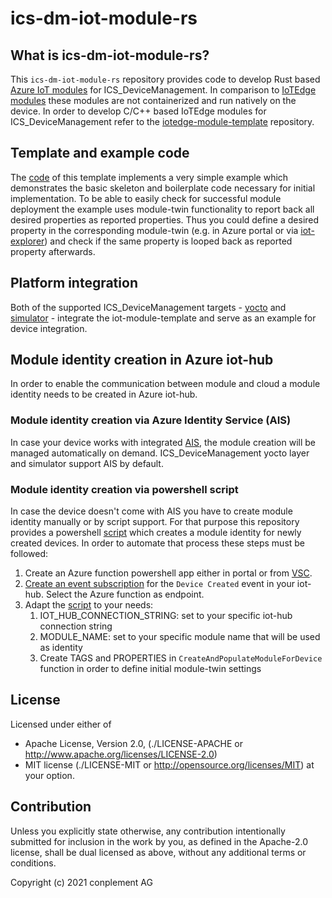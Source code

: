 # ics-dm-iot-module-rs

## What is ics-dm-iot-module-rs?
This `ics-dm-iot-module-rs` repository provides code to develop Rust based [Azure IoT modules](https://docs.microsoft.com/en-us/azure/iot-hub/iot-hub-devguide-module-twins) for ICS_DeviceManagement. In comparison to [IoTEdge modules](https://docs.microsoft.com/en-us/azure/iot-edge/module-development?view=iotedge-2020-11) these modules are not containerized and run natively on the device. In order to develop C/C++ based IoTEdge modules for ICS_DeviceManagement refer to the [iotedge-module-template](https://github.com/ICS-DeviceManagement/iotedge-module-template) repository.

## Template and example code
The [code](src/main.rs) of this template implements a very simple example which demonstrates the basic skeleton and boilerplate code necessary for initial implementation. To be able to easily check for successful module deployment the example uses module-twin functionality to report back all desired properties as reported properties. Thus you could define a desired property in the corresponding module-twin (e.g. in Azure portal or via [iot-explorer](https://docs.microsoft.com/en-us/azure/iot-pnp/howto-use-iot-explorer)) and check if the same property is looped back as reported property afterwards.

## Platform integration
Both of the supported ICS_DeviceManagement targets - [yocto](https://github.com/ICS-DeviceManagement/ics-dm-os) and [simulator](https://github.com/ICS-DeviceManagement/simulator) - integrate the iot-module-template and serve as an example for device integration.

## Module identity creation in Azure iot-hub
In order to enable the communication between module and cloud a module identity needs to be created in Azure iot-hub.

### Module identity creation via Azure Identity Service (AIS)
In case your device works with integrated [AIS](https://azure.github.io/iot-identity-service/), the module creation will be managed automatically on demand. ICS_DeviceManagement yocto layer and simulator support AIS by default.

### Module identity creation via powershell script
In case the device doesn't come with AIS you have to create module identity manually or by script support. For that purpose this repository provides a powershell [script](script/Add-ModuleToAllDevicesInIotHub.ps1) which creates a module identity for newly created devices. In order to automate that process these steps must be followed:
1. Create an Azure function powershell app either in portal or from [VSC](https://docs.microsoft.com/de-de/azure/azure-functions/create-first-function-vs-code-powershell).
2. [Create an event subscription](https://docs.microsoft.com/en-us/azure/iot-hub/iot-hub-event-grid) for the `Device Created` event in your iot-hub. Select the Azure function as endpoint.
3. Adapt the [script](script/Add-ModuleToAllDevicesInIotHub.ps1) to your needs:
   1. IOT_HUB_CONNECTION_STRING: set to your specific iot-hub connection string
   2. MODULE_NAME: set to your specific module name that will be used as identity
   3. Create TAGS and PROPERTIES in `CreateAndPopulateModuleForDevice` function in order to define initial module-twin settings

## License

Licensed under either of
* Apache License, Version 2.0, (./LICENSE-APACHE or <http://www.apache.org/licenses/LICENSE-2.0>)
* MIT license (./LICENSE-MIT or <http://opensource.org/licenses/MIT>)
at your option.

## Contribution

Unless you explicitly state otherwise, any contribution intentionally
submitted for inclusion in the work by you, as defined in the Apache-2.0
license, shall be dual licensed as above, without any additional terms or
conditions.

Copyright (c) 2021 conplement AG